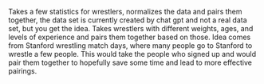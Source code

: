 Takes a few statistics for wrestlers, normalizes the data and pairs them together, the data set is currently created by chat gpt and not a real data set, but you get the idea. Takes wrestlers with different weights, ages, and levels of experience and pairs them together based on those. Idea comes from Stanford wrestling match days, where many people go to Stanford to wrestle a few people. This would take the people who signed up and would pair them together to hopefully save some time and lead to more effective pairings.